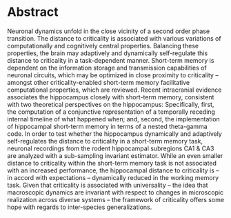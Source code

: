# Abstract #

Neuronal dynamics unfold in the close vicinity of a second order phase transition. The distance to criticality is associated with various variations of computationally and cognitively central properties. Balancing these properties, the brain may adaptively and dynamically self-regulate this distance to criticality in a task-dependent manner. Short-term memory is dependent on the information storage and transmission capabilities of neuronal circuits, which may be optimized in close proximity to criticality – amongst other criticality-enabled short-term memory facilitative computational properties, which are reviewed. Recent intracranial evidence associates the hippocampus closely with short-term memory, consistent with two theoretical perspectives on the hippocampus: Specifically, first, the computation of a conjunctive representation of a temporally receding internal timeline of what happened when; and, second, the implementation of hippocampal short-term memory in terms of a nested theta-gamma code. In order to test whether the hippocampus dynamically and adaptively self-regulates the distance to criticality in a short-term memory task, neuronal recordings from the rodent hippocampal subregions CA1 & CA3 are analyzed with a sub-sampling invariant estimator. While an even smaller distance to criticality within the short-term memory task is not associated with an increased performance, the hippocampal distance to criticality is – in accord with expectations – dynamically reduced in the working memory task. Given that criticality is associated with universality – the idea that macroscopic dynamics are invariant with respect to changes in microscopic realization across diverse systems – the framework of criticality offers some hope with regards to inter-species generalizations.

